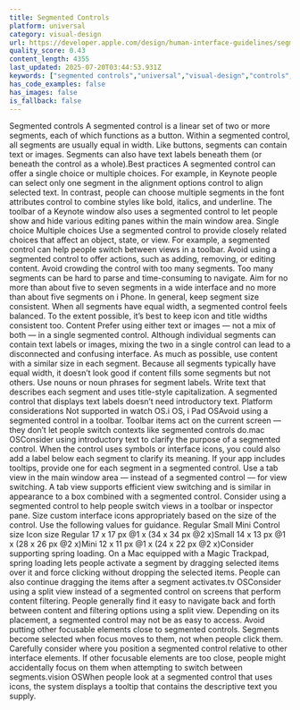 ```yaml
---
title: Segmented Controls
platform: universal
category: visual-design
url: https://developer.apple.com/design/human-interface-guidelines/segmented-controls
quality_score: 0.43
content_length: 4355
last_updated: 2025-07-20T03:44:53.931Z
keywords: ["segmented controls","universal","visual-design","controls","buttons","images","interface","icons","system"]
has_code_examples: false
has_images: false
is_fallback: false
---
```


Segmented controls A segmented control is a linear set of two or more segments, each of which functions as a button. Within a segmented control, all segments are usually equal in width. Like buttons, segments can contain text or images. Segments can also have text labels beneath them (or beneath the control as a whole).Best practices A segmented control can offer a single choice or multiple choices. For example, in Keynote people can select only one segment in the alignment options control to align selected text. In contrast, people can choose multiple segments in the font attributes control to combine styles like bold, italics, and underline. The toolbar of a Keynote window also uses a segmented control to let people show and hide various editing panes within the main window area. Single choice Multiple choices Use a segmented control to provide closely related choices that affect an object, state, or view. For example, a segmented control can help people switch between views in a toolbar. Avoid using a segmented control to offer actions, such as adding, removing, or editing content. Avoid crowding the control with too many segments. Too many segments can be hard to parse and time-consuming to navigate. Aim for no more than about five to seven segments in a wide interface and no more than about five segments on i Phone. In general, keep segment size consistent. When all segments have equal width, a segmented control feels balanced. To the extent possible, it’s best to keep icon and title widths consistent too. Content Prefer using either text or images — not a mix of both — in a single segmented control. Although individual segments can contain text labels or images, mixing the two in a single control can lead to a disconnected and confusing interface. As much as possible, use content with a similar size in each segment. Because all segments typically have equal width, it doesn’t look good if content fills some segments but not others. Use nouns or noun phrases for segment labels. Write text that describes each segment and uses title-style capitalization. A segmented control that displays text labels doesn’t need introductory text. Platform considerations Not supported in watch OS.i OS, i Pad OSAvoid using a segmented control in a toolbar. Toolbar items act on the current screen — they don’t let people switch contexts like segmented controls do.mac OSConsider using introductory text to clarify the purpose of a segmented control. When the control uses symbols or interface icons, you could also add a label below each segment to clarify its meaning. If your app includes tooltips, provide one for each segment in a segmented control. Use a tab view in the main window area — instead of a segmented control — for view switching. A tab view supports efficient view switching and is similar in appearance to a box combined with a segmented control. Consider using a segmented control to help people switch views in a toolbar or inspector pane. Size custom interface icons appropriately based on the size of the control. Use the following values for guidance. Regular Small Mini Control size Icon size Regular 17 x 17 px @1 x (34 x 34 px @2 x)Small 14 x 13 px @1 x (28 x 26 px @2 x)Mini 12 x 11 px @1 x (24 x 22 px @2 x)Consider supporting spring loading. On a Mac equipped with a Magic Trackpad, spring loading lets people activate a segment by dragging selected items over it and force clicking without dropping the selected items. People can also continue dragging the items after a segment activates.tv OSConsider using a split view instead of a segmented control on screens that perform content filtering. People generally find it easy to navigate back and forth between content and filtering options using a split view. Depending on its placement, a segmented control may not be as easy to access. Avoid putting other focusable elements close to segmented controls. Segments become selected when focus moves to them, not when people click them. Carefully consider where you position a segmented control relative to other interface elements. If other focusable elements are too close, people might accidentally focus on them when attempting to switch between segments.vision OSWhen people look at a segmented control that uses icons, the system displays a tooltip that contains the descriptive text you supply.